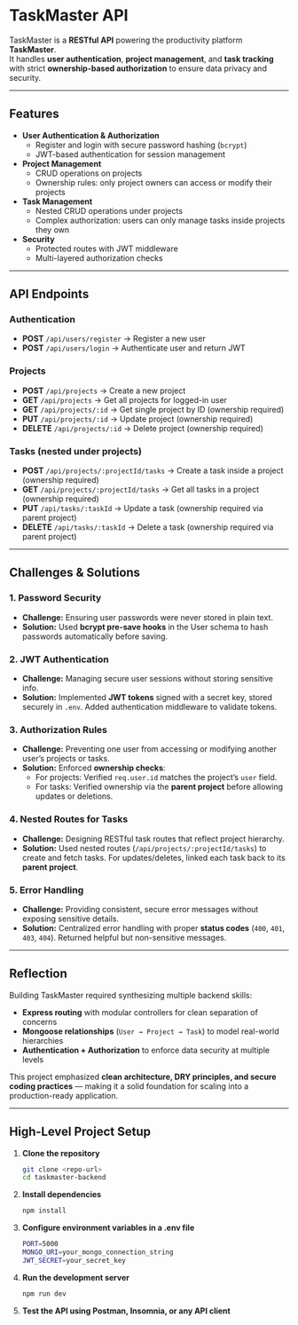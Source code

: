 # TaskMaster API  

TaskMaster is a **RESTful API** powering the productivity platform **TaskMaster**.  
It handles **user authentication**, **project management**, and **task tracking** with strict **ownership-based authorization** to ensure data privacy and security.  

---

## Features  

- **User Authentication & Authorization**
  - Register and login with secure password hashing (`bcrypt`)
  - JWT-based authentication for session management  
- **Project Management**
  - CRUD operations on projects
  - Ownership rules: only project owners can access or modify their projects  
- **Task Management**
  - Nested CRUD operations under projects
  - Complex authorization: users can only manage tasks inside projects they own  
- **Security**
  - Protected routes with JWT middleware
  - Multi-layered authorization checks  

---

## API Endpoints  

### Authentication  
- **POST** `/api/users/register` → Register a new user  
- **POST** `/api/users/login` → Authenticate user and return JWT  

### Projects  
- **POST** `/api/projects` → Create a new project  
- **GET** `/api/projects` → Get all projects for logged-in user  
- **GET** `/api/projects/:id` → Get single project by ID (ownership required)  
- **PUT** `/api/projects/:id` → Update project (ownership required)  
- **DELETE** `/api/projects/:id` → Delete project (ownership required)  

### Tasks (nested under projects)  
- **POST** `/api/projects/:projectId/tasks` → Create a task inside a project (ownership required)  
- **GET** `/api/projects/:projectId/tasks` → Get all tasks in a project (ownership required)  
- **PUT** `/api/tasks/:taskId` → Update a task (ownership required via parent project)  
- **DELETE** `/api/tasks/:taskId` → Delete a task (ownership required via parent project)  

---

## Challenges & Solutions  

### 1. **Password Security**
- **Challenge:** Ensuring user passwords were never stored in plain text.  
- **Solution:** Used **bcrypt pre-save hooks** in the User schema to hash passwords automatically before saving.  

### 2. **JWT Authentication**
- **Challenge:** Managing secure user sessions without storing sensitive info.  
- **Solution:** Implemented **JWT tokens** signed with a secret key, stored securely in `.env`. Added authentication middleware to validate tokens.  

### 3. **Authorization Rules**
- **Challenge:** Preventing one user from accessing or modifying another user’s projects or tasks.  
- **Solution:** Enforced **ownership checks**:
  - For projects: Verified `req.user.id` matches the project’s `user` field.  
  - For tasks: Verified ownership via the **parent project** before allowing updates or deletions.  

### 4. **Nested Routes for Tasks**
- **Challenge:** Designing RESTful task routes that reflect project hierarchy.  
- **Solution:** Used nested routes (`/api/projects/:projectId/tasks`) to create and fetch tasks. For updates/deletes, linked each task back to its **parent project**.  

### 5. **Error Handling**
- **Challenge:** Providing consistent, secure error messages without exposing sensitive details.  
- **Solution:** Centralized error handling with proper **status codes** (`400`, `401`, `403`, `404`). Returned helpful but non-sensitive messages.  

---

## Reflection  

Building TaskMaster required synthesizing multiple backend skills:
- **Express routing** with modular controllers for clean separation of concerns  
- **Mongoose relationships** (`User → Project → Task`) to model real-world hierarchies  
- **Authentication + Authorization** to enforce data security at multiple levels  

This project emphasized **clean architecture, DRY principles, and secure coding practices** — making it a solid foundation for scaling into a production-ready application.  

---

## High-Level Project Setup  

1. **Clone the repository**  
   ```bash
   git clone <repo-url>
   cd taskmaster-backend

2. **Install dependencies**
   ```bash
   npm install

3. **Configure environment variables in a .env file**
    ```bash
   PORT=5000
   MONGO_URI=your_mongo_connection_string
   JWT_SECRET=your_secret_key

4. **Run the development server**
    ```bash
   npm run dev

5. **Test the API using Postman, Insomnia, or any API client**
